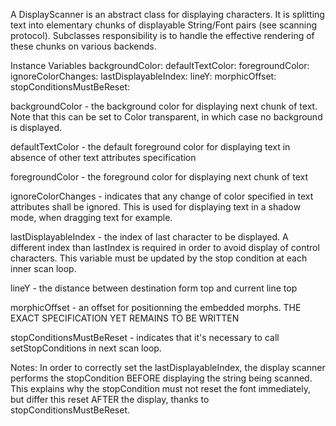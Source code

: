 A DisplayScanner is an abstract class for displaying characters.It is splitting text into elementary chunks of displayable String/Font pairs (see scanning protocol).Subclasses responsibility is to handle the effective rendering of these chunks on various backends.Instance Variables	backgroundColor:		<Color>	defaultTextColor:		<Color>	foregroundColor:		<Color>	ignoreColorChanges:		<Boolean>	lastDisplayableIndex:		<Integer>	lineY:		<Number>	morphicOffset:		<Point>	stopConditionsMustBeReset:		<Boolean>backgroundColor	- the background color for displaying next chunk of text.	Note that this can be set to Color transparent, in which case no background is displayed.defaultTextColor	- the default foreground color for displaying text in absence of other text attributes specification foregroundColor	- the foreground color for displaying next chunk of textignoreColorChanges	- indicates that any change of color specified in text attributes shall be ignored.	This is used for displaying text in a shadow mode, when dragging text for example.lastDisplayableIndex	- the index of last character to be displayed.	A different index than lastIndex is required in order to avoid display of control characters.	This variable must be updated by the stop condition at each inner scan loop.lineY	- the distance between destination form top and current line topmorphicOffset	- an offset for positionning the embedded morphs.	THE EXACT SPECIFICATION YET REMAINS TO BE WRITTENstopConditionsMustBeReset	- indicates that it's necessary to call setStopConditions in next scan loop.Notes:In order to correctly set the lastDisplayableIndex, the display scanner performs the stopCondition BEFORE displaying the string being scanned.This explains why the stopCondition must not reset the font immediately, but differ this reset AFTER the display, thanks to stopConditionsMustBeReset.